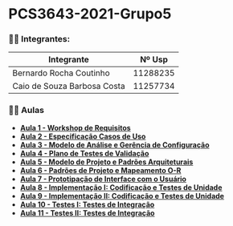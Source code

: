 # PCS3643-2021-Grupo5

### 👨‍💻 Integrantes:

| Integrante                  | Nº Usp   |
|-----------------------------|----------|
| Bernardo Rocha Coutinho     | 11288235 |
| Caio de Souza Barbosa Costa | 11257734 |

### 👩‍🏫 Aulas

 - **[Aula 1 - Workshop de Requisitos](Aula1)**
 - **[Aula 2 - Especificação Casos de Uso](Aula2)**
 - **[Aula 3 - Modelo de Análise e Gerência de Configuração](Aula3)**
 - **[Aula 4 - Plano de Testes de Validação](Aula4)**
 - **[Aula 5 - Modelo de Projeto e Padrões Arquiteturais](Aula5)**
 - **[Aula 6 - Padrões de Projeto e Mapeamento O-R](Aula6)**
 - **[Aula 7 - Prototipação de Interface com o Usuário](Aula7)**
 - **[Aula 8 - Implementação I: Codificação e Testes de Unidade](Aula8)**
 - **[Aula 9 - Implementação II: Codificação e Testes de Unidade](Aula9)**
 - **[Aula 10 - Testes I: Testes de Integração](Aula10)**
 - **[Aula 11 - Testes II: Testes de Integração](Aula11)**